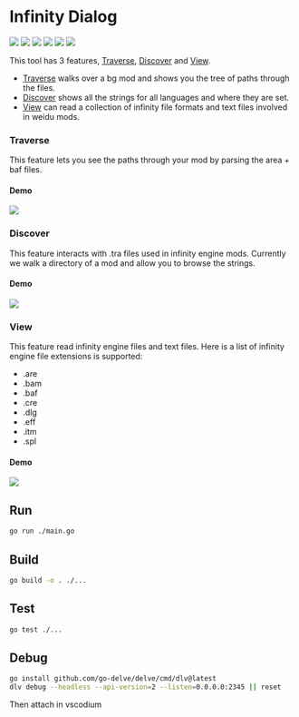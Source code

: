 # Infinity Dialog
![](https://img.shields.io/badge/go-65A2BE2?logo=go&style=for-the-badge&logoColor=grey)
[![](https://img.shields.io/badge/Linux-FCC624?style=for-the-badge&logo=linux&logoColor=black)](https://github.com/dark0dave/infinity_dialog/releases/latest)
[![](https://img.shields.io/badge/Windows-0078D6?&style=for-the-badge&logoColor=white&logo=git-for-windows)](https://github.com/dark0dave/infinity_dialog/releases/latest)
[![](https://img.shields.io/badge/mac%20os-grey?style=for-the-badge&logo=apple&logoColor=white)](https://github.com/dark0dave/infinity_dialog/releases/latest)
[![](https://img.shields.io/github/actions/workflow/status/dark0dave/infinity_dialog/main.yaml?style=for-the-badge)](https://github.com/dark0dave/infinity_dialog/actions/workflows/main.yaml)
[![](https://img.shields.io/github/license/dark0dave/infinity_dialog?style=for-the-badge)](./LICENSE)

This tool has 3 features, [Traverse](#traverse), [Discover](#discover) and [View](#view).

- [Traverse](#traverse) walks over a bg mod and shows you the tree of paths through the files.
- [Discover](#discover) shows all the strings for all languages and where they are set.
- [View](#view) can read a collection of infinity file formats and text files involved in weidu mods.

### Traverse

This feature lets you see the paths through your mod by parsing the area + baf files.

#### Demo

![](./docs/traverse.gif)

### Discover

This feature interacts with .tra files used in infinity engine mods. Currently we walk a directory of a mod and allow you to browse the strings.

#### Demo

![](./docs/discover.gif)

### View

This feature read infinity engine files and text files. Here is a list of infinity engine file extensions is supported:
- .are
- .bam
- .baf
- .cre
- .dlg
- .eff
- .itm
- .spl

#### Demo

![](./docs/view.gif)


## Run

```sh
go run ./main.go
```

## Build

```sh
go build -o . ./...
```

## Test

```sh
go test ./...
```

## Debug

```sh
go install github.com/go-delve/delve/cmd/dlv@latest
dlv debug --headless --api-version=2 --listen=0.0.0.0:2345 || reset
```
Then attach in vscodium
